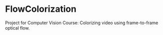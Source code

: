 # FlowColorization
Project for Computer Vision Course: Colorizing video using frame-to-frame optical flow.
